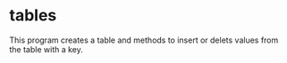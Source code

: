 # tables
This program creates a table and methods to insert or delets values from the table with a key.
